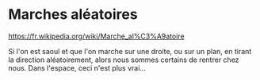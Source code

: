# Marches aléatoires
https://fr.wikipedia.org/wiki/Marche_al%C3%A9atoire

Si l'on est saoul et que l'on marche sur une droite, ou sur un plan, en tirant la direction aléatoirement, alors nous sommes certains de rentrer chez nous.
Dans l'espace, ceci n'est plus vrai...
